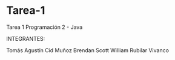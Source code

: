 # Tarea-1
Tarea 1 Programación 2 - Java

INTEGRANTES:

Tomás Agustín Cid Muñoz
Brendan Scott William Rubilar Vivanco
